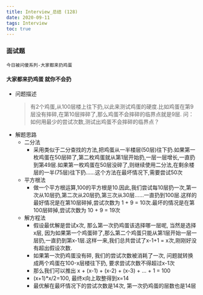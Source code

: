 ```yaml
---
title: Interview_总结 (128)
date: 2020-09-11
tags: Interview
toc: true
---
```


### 面试题
    今日被问傻系列-大家都来扔鸡蛋

<!-- more -->

#### 大家都来扔鸡蛋 就你不会扔
- 问题描述
    > 有2个鸡蛋,从100层楼上往下扔,以此来测试鸡蛋的硬度.比如鸡蛋在第9层没有摔碎,在第10层摔碎了,那么鸡蛋不会摔碎的临界点就是9层.
    问：如何用最少的尝试次数,测试出鸡蛋不会摔碎的临界点？
- 解题思路
    * 二分法
        * 采用类似于二分查找的方法,把鸡蛋从一半楼层(50层)往下扔.如果第一枚鸡蛋在50层碎了,第二枚鸡蛋就从第1层开始扔,一层一层增长,一直扔到第49层.如果第一枚鸡蛋在50层没碎了,则继续使用二分法,在剩余楼层的一半(75层)往下扔……这个方法在最坏情况下,需要尝试50次
    * 平方根法
        * 做一个平方根运算,100的平方根是10.因此,我们尝试每10层扔一次,第一次从10层扔,第二次从20层扔,第三次从30层……一直扔到100层.这样的最好情况是在第10层碎掉,尝试次数为 1 + 9 = 10次.最坏的情况是在第100层碎掉,尝试次数为 10 + 9 = 19次
    * 解方程法
        * 假设最优解是尝试x次, 那么第一次扔鸡蛋该选择哪一层呢, 当然是选择x层, 因为如果第一个鸡蛋碎了,那么第二个鸡蛋只能从第1层开始一层一层扔,一直扔到第x-1层.这样一来,我们总共尝试了x-1+1 = x次,刚刚好没有超出假设次数.
        * 如果第一次扔鸡蛋没有碎, 我们的尝试次数被消耗了一次, 问题就转换成两个鸡蛋在100-x层楼往下扔, 要求尝试次数不得超过x-1次
        * 那么我们可以推出 x + (x-1) + (x-2) + (x-3) + ... + 1 = 100
        * (x+1)*x/2=100, 最终x向上取整得到x=14
        * 最优解在最坏情况下的尝试次数是14次, 第一次扔鸡蛋的层数也是14层

